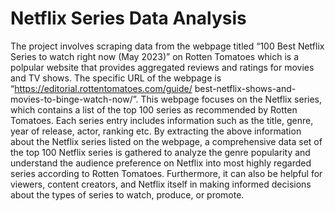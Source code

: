 # Netflix Series Data Analysis

The project involves scraping data from the webpage titled “100 Best Netflix Series to watch right now (May
2023)” on Rotten Tomatoes which is a polpular website that provides aggregated reviews and ratings for
movies and TV shows. The specific URL of the webpage is “https://editorial.rottentomatoes.com/guide/
best-netflix-shows-and-movies-to-binge-watch-now/”. This webpage focuses on the Netflix series, which
contains a list of the top 100 series as recommended by Rotten Tomatoes. Each series entry includes
information such as the title, genre, year of release, actor, ranking etc.
By extracting the above information about the Netflix series listed on the webpage, a comprehensive data
set of the top 100 Netflix series is gathered to analyze the genre popularity and understand the audience
preference on Netflix into most highly regarded series according to Rotten Tomatoes. Furthermore, it can
also be helpful for viewers, content creators, and Netflix itself in making informed decisions about the types
of series to watch, produce, or promote.
